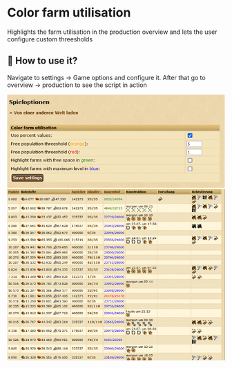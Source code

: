 # Color farm utilisation

Highlights the farm utilisation in the production overview and lets the user configure custom threesholds

## 🚀 How to use it?
Navigate to settings -> Game options and configure it. After that go to overview -> production to see the script in action

![image info](./screenshot1.png)
![image info](./screenshot.png)